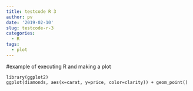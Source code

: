 ```yaml
---
title: testcode R 3
author: pv
date: '2019-02-10'
slug: testcode-r-3
categories:
  - R
tags:
  - plot
---
```

#example of executing R and making a plot

```{r}
library(ggplot2)
ggplot(diamonds, aes(x=carat, y=price, color=clarity)) + geom_point()

```